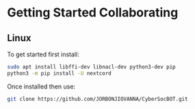 # Getting Started Collaborating

## Linux
To get started first install:

```bash
sudo apt install libffi-dev libnacl-dev python3-dev pip
python3 -m pip install -U nextcord
```

Once installed then use:

```bash
git clone https://github.com/JORBONJIOVANNA/CyberSocBOT.git
```
